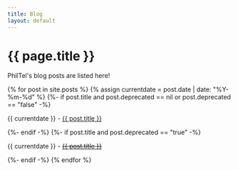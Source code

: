 ```yaml
--- 
title: Blog
layout: default
---
```

# {{ page.title }}

PhilTel's blog posts are listed here!

{% for post in site.posts %}
{% assign currentdate = post.date | date: "%Y-%m-%d" %}
{%- if post.title and post.deprecated == nil or post.deprecated == "false" -%}
<p>{{ currentdate }} - <a href="{{ post.url }}" title="{{ post.title }}">{{ post.title }}</a></p>
{%- endif -%}
{%- if post.title and post.deprecated == "true" -%}
<p>{{ currentdate }} - <a href="{{ post.url }}" title="{{ post.title }}"><s>{{ post.title }}</s></a></p>
{%- endif -%}
{% endfor %}